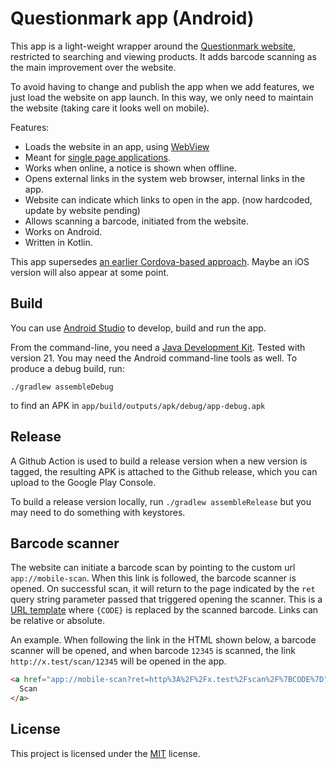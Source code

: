 # Questionmark app (Android)

This app is a light-weight wrapper around the [Questionmark website](https://www.thequestionmark.org/),
restricted to searching and viewing products. It adds barcode scanning as the main improvement over
the website.

To avoid having to change and publish the app when we add features, we just load the website on
app launch. In this way, we only need to maintain the website (taking care it looks well on mobile).

Features:

- Loads the website in an app, using [WebView](https://developer.android.com/develop/ui/views/layout/webapps/webview)
- Meant for [single page applications](https://en.wikipedia.org/wiki/Single-page_application).
- Works when online, a notice is shown when offline.
- Opens external links in the system web browser, internal links in the app.
- Website can indicate which links to open in the app. (now hardcoded, update by website pending)
- Allows scanning a barcode, initiated from the website.
- Works on Android.
- Written in Kotlin.

This app supersedes [an earlier Cordova-based approach](https://github.com/q-m/questionmark-app).
Maybe an iOS version will also appear at some point.

## Build

You can use [Android Studio](https://developer.android.com/studio) to develop, build and run the app.

From the command-line, you need a [Java Development Kit](https://openjdk.org/). Tested with version 21.
You may need the Android command-line tools as well. To produce a debug build, run:

```
./gradlew assembleDebug
```

to find an APK in `app/build/outputs/apk/debug/app-debug.apk`

## Release

A Github Action is used to build a release version when a new version is tagged, the resulting
APK is attached to the Github release, which you can upload to the Google Play Console.

To build a release version locally, run `./gradlew assembleRelease` but you may need to do something with keystores.

## Barcode scanner

The website can initiate a barcode scan by pointing to the custom url `app://mobile-scan`.
When this link is followed, the barcode scanner is opened. On successful scan, it will return
to the page indicated by the `ret` query string parameter passed that triggered opening the
scanner. This is a [URL template](https://en.wikipedia.org/wiki/URL_Template) where `{CODE}` is
replaced by the scanned barcode. Links can be relative or absolute.

An example. When following the link in the HTML shown below, a barcode scanner will
be opened, and when barcode `12345` is scanned, the link `http://x.test/scan/12345`
will be opened in the app.

```html
<a href="app://mobile-scan?ret=http%3A%2F%2Fx.test%2Fscan%2F%7BCODE%7D">
  Scan
</a>
```

## License

This project is licensed under the [MIT](LICENSE.md) license.
